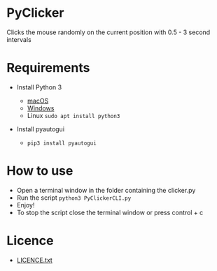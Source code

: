 # PyClicker
Clicks the mouse randomly on the current position with 0.5 - 3 second intervals

# Requirements

- Install Python 3
  - [macOS](https://www.python.org/ftp/python/3.8.3/python-3.8.3-macosx10.9.pkg)
  - [Windows](https://www.python.org/ftp/python/3.8.4/python-3.8.4rc1-amd64.exe)
  - Linux ```sudo apt install python3```

- Install pyautogui
  - ```pip3 install pyautogui ```

# How to use

  - Open a terminal window in the folder containing the clicker.py
  - Run the script ```python3 PyClickerCLI.py```
  - Enjoy!
  - To stop the script close the terminal window or press control + c

# Licence

  - [LICENCE.txt](https://github.com/topseli/PyClicker/blob/master/LICENCE.txt)
